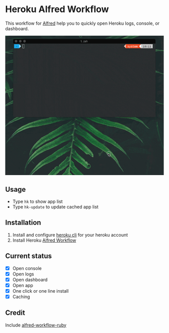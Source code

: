 # Heroku Alfred Workflow

This workflow for [Alfred](https://www.alfredapp.com/) help you to quickly open Heroku logs, console, or dashboard.

![demo](https://github.com/Blaked84/heroku-alfred-workflow/blob/master/demo.gif?raw=true)


## Usage
- Type `hk` to show app list
- Type `hk-update` to update cached app list 
## Installation
1. Install and configure [heroku cli](https://devcenter.heroku.com/articles/heroku-cli) for your heroku account
2. Install Heroku [Alfred Workflow](https://github.com/Blaked84/heroku-alfred-workflow/blob/master/Heroku.alfredworkflow)

## Current status
- [x] Open console
- [x] Open logs
- [x] Open dashboard
- [x] Open app
- [x] One click or one line install
- [x] Caching

## Credit
Include [alfred-workflow-ruby](https://github.com/joetannenbaum/alfred-workflow-ruby)
